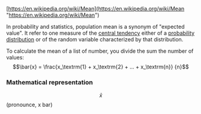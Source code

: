 [https://en.wikipedia.org/wiki/Mean](https://en.wikipedia.org/wiki/Mean "https://en.wikipedia.org/wiki/Mean")

In probability and statistics, population mean is a synonym of "expected value". It refer to one measure of the [central tendency](/central-tendency.md) either of a [probability distribution](/probability-distribution.md) or of the random variable characterized by that distribution.

To calculate the mean of a list of number, you divide the sum the number of values: $$\bar{x} = \frac{x_\textrm{1} + x_\textrm{2} + ... + x_\textrm{n}} {n}$$

### Mathematical representation

$$\bar{x}$$ \(pronounce, x bar\)

